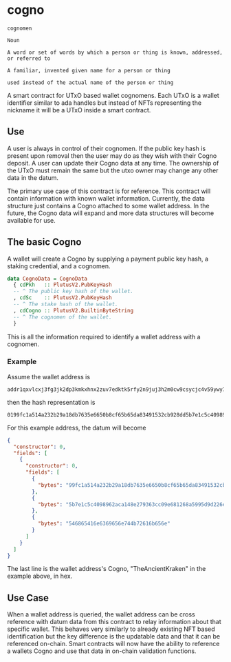 # cogno

```
cognomen 

Noun

A word or set of words by which a person or thing is known, addressed, or referred to

A familiar, invented given name for a person or thing 

used instead of the actual name of the person or thing
```

A smart contract for UTxO based wallet cognomens. Each UTxO is a wallet identifier similar to ada handles but instead of NFTs representing the nickname it will be a UTxO inside a smart contract.

## Use

A user is always in control of their cognomen. If the public key hash is present upon removal then the user may do as they wish with their Cogno deposit. A user can update their Cogno data at any time. The ownership of the UTxO must remain the same but the utxo owner may change any other data in the datum.

The primary use case of this contract is for reference. This contract will contain information with known wallet information. Currently, the data structure just contains a Cogno attached to some wallet address. In the future, the Cogno data will expand and more data structures will become available for use.

## The basic Cogno

A wallet will create a Cogno by supplying a payment public key hash, a staking credential, and a cognomen.


```hs
data CognoData = CognoData
  { cdPkh   :: PlutusV2.PubKeyHash
  -- ^ The public key hash of the wallet.
  , cdSc    :: PlutusV2.PubKeyHash
  -- ^ The stake hash of the wallet.
  , cdCogno :: PlutusV2.BuiltinByteString
  -- ^ The cognomen of the wallet.
  }
```

This is all the information required to identify a wallet address with a cognomen.

### Example

Assume the wallet address is

```
addr1qxvlcxj3fg3jk2dp3kmkxhnx2zuv7edktk5rfy2n9juj3h2m0cw9csycjc4v59ywy7fk8nqfu6qjdzjejhvayfhf8dwsttnjt6
```

then the hash representation is

```
0199fc1a514a232b29a18db7635e6650b8cf65b65da83491532cb928dd5b7e1c5c4098962aca148e279363cc09e681268a5995d9d226e93b5d
```

For this example address, the datum will become

```json
{
  "constructor": 0,
  "fields": [
    {
      "constructor": 0,
      "fields": [
        {
          "bytes": "99fc1a514a232b29a18db7635e6650b8cf65b65da83491532cb928dd"
        },
        {
          "bytes": "5b7e1c5c4098962aca148e279363cc09e681268a5995d9d226e93b5d"
        },
        {
          "bytes": "546865416e6369656e744b72616b656e"
        }
      ]
    }
  ]
}
```

The last line is the wallet address's Cogno, "TheAncientKraken" in the example above, in hex.

## Use Case

When a wallet address is queried, the wallet address can be cross reference with datum data from this contract to relay information about that specific wallet. This behaves very similarly to already existing NFT based identification but the key difference is the updatable data and that it can be referenced on-chain. Smart contracts will now have the ability to reference a wallets Cogno and use that data in on-chain validation functions.